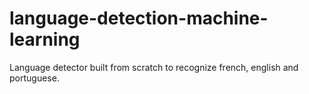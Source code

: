 # language-detection-machine-learning
Language detector built from scratch to recognize french, english and portuguese.
